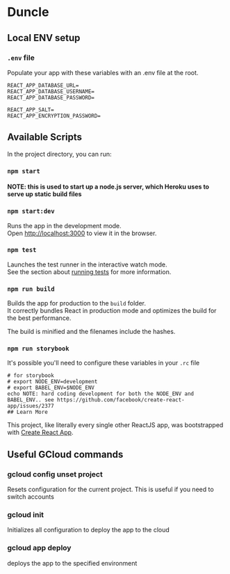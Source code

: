 # Duncle

## Local ENV setup

### `.env` file
Populate your app with these variables with an .env file at the root.
```
REACT_APP_DATABASE_URL=
REACT_APP_DATABASE_USERNAME=
REACT_APP_DATABASE_PASSWORD=

REACT_APP_SALT=
REACT_APP_ENCRYPTION_PASSWORD=
```

## Available Scripts

In the project directory, you can run:

### `npm start`
#### NOTE: this is used to start up a node.js server, which Heroku uses to serve up static build files  

### `npm start:dev`

Runs the app in the development mode.<br />
Open [http://localhost:3000](http://localhost:3000) to view it in the browser.

### `npm test`

Launches the test runner in the interactive watch mode.<br />
See the section about [running tests](https://facebook.github.io/create-react-app/docs/running-tests) for more information.

### `npm run build`

Builds the app for production to the `build` folder.<br />
It correctly bundles React in production mode and optimizes the build for the best performance.

The build is minified and the filenames include the hashes.<br />

### `npm run storybook`
It's possible you'll need to configure these variables in your `.rc` file

```
# for storybook
# export NODE_ENV=development
# export BABEL_ENV=$NODE_ENV
echo NOTE: hard coding development for both the NODE_ENV and BABEL_ENV.. see https://github.com/facebook/create-react-app/issues/2377
## Learn More
```

This project, like literally every single other ReactJS app, was bootstrapped with [Create React App](https://github.com/facebook/create-react-app).

## Useful GCloud commands
### gcloud config unset project
Resets configuration for the current project. This is useful if you need to switch accounts

### gcloud init
Initializes all configuration to deploy the app to the cloud

### gcloud app deploy
deploys the app to the specified environment